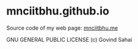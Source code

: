 # mnciitbhu.github.io

Source code of my web page: [mnciitbhu.me](https://mnciitbhu.me/)

GNU GENERAL PUBLIC LICENSE (c) Govind Sahai

